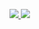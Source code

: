 <ul>
   <p align="">
      <a href="https://github.com/anuraghazra/convoychat">
        <img src="https://github-readme-stats.vercel.app/api?show_owner=true&include_all_commits=true&count_private=true&username=lenk&show_icons=true&theme=dark" />
      </a>
      <a href="https://github.com/anuraghazra/convoychat">
         <img src="https://github-readme-stats.vercel.app/api/top-langs/?username=lenk&layout=compact)](https://github.com/anuraghazra/github-readme-stats&theme=dark" />
      </a>
   </p>
</ul>
